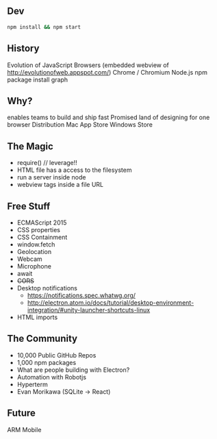 ## Dev

```sh
npm install && npm start
```

## History

Evolution of JavaScript
Browsers (embedded webview of http://evolutionofweb.appspot.com/)
Chrome / Chromium
Node.js
npm package install graph

## Why?

enables teams to build and ship fast
Promised land of designing for one browser
Distribution
Mac App Store
Windows Store

<!-- universal-windows -->

## The Magic

<!-- chromium-and-node -->

- require() // leverage!!
- HTML file has a access to the filesystem
- run a server inside node
- webview tags inside a file URL

## Free Stuff

- ECMAScript 2015
- CSS properties
- CSS Containment
- window.fetch
- Geolocation
- Webcam
- Microphone
- await
- ~~CORS~~
- Desktop notifications
  - https://notifications.spec.whatwg.org/
  - http://electron.atom.io/docs/tutorial/desktop-environment-integration/#unity-launcher-shortcuts-linux
- HTML imports

## The Community

- 10,000 Public GitHub Repos
- 1,000 npm packages
- What are people building with Electron?
- Automation with Robotjs
- Hyperterm
- Evan Morikawa (SQLite -> React)

## Future

ARM
Mobile
